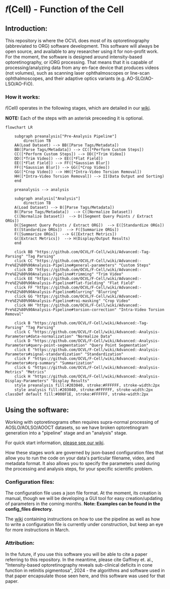 # 𝑓(Cell) - Function of the Cell

## Introduction:
This repository is where the OCVL does most of its optoretinography (abbreviated to ORG) software development. This software will always be open source, and available to any researcher using it for non-profit work. For the moment, the software is designed around intensity-based optoretinography, or iORG processing. That means that it is capable of processing/analyzing data from any en-face device that produces videos (not volumes), such as scanning laser ophthalmoscopes or line-scan ophthalmoscopes, and their adaptive optics variants (e.g. AO-SLO/AO-LSO/AO-FiO).

### How it works:
𝑓(Cell) operates in the following stages, which are detailed in our [wiki](https://github.com/OCVL/F-Cell/wiki).


**NOTE:** Each of the steps with an asterisk preceeding it is optional.
```mermaid
flowchart LR

    subgraph preanalysis["Pre-Analysis Pipeline"]
        direction TB
    AA(Load Dataset) --> BB([Parse Tags/Metadata])
    BB([Parse Tags/Metadata]) --> CC([*Perform Custom Steps]) 
    CC([*Perform Custom Steps]) --> DD([*Trim Video]) 
    DD([*Trim Video]) --> EE([*Flat Field]) 
    EE([*Flat Field]) --> FF([*Gaussian Blur]) 
    FF([*Gaussian Blur]) --> GG([*Crop Video]) 
    GG([*Crop Video]) --> HH([*Intra-Video Torsion Removal])
    HH([*Intra-Video Torsion Removal]) --> II(Data Output and Sorting)
    end

    preanalysis --> analysis

    subgraph analysis["Analysis"]
        direction TB
    A(Load Dataset) --> B([Parse Tags/Metadata])
    B([Parse Tags/Metadata])  --> C([Normalize Dataset])
    C([Normalize Dataset])  --> D([Segment Query Points / Extract ORGs])
    D([Segment Query Points / Extract ORG])  --> E([Standardize ORGs])
    E([Standardize ORGs])  --> F([Summarize ORGs])
    F([Summarize ORGs])  --> G([Extract Metrics])
    G([Extract Metrics])  --> H(Display/Output Results)
    end
    
    click BB "https://github.com/OCVL/F-Cell/wiki/Advanced:-Tag-Parsing" "Tag Parsing"
    click CC "https://github.com/OCVL/F-Cell/wiki/Advanced:-Pre%E2%80%90Analysis-Pipeline#general-parameters" "Custom Steps"
    click DD "https://github.com/OCVL/F-Cell/wiki/Advanced:-Pre%E2%80%90Analysis-Pipeline#trimming" "Trim Video"
    click EE "https://github.com/OCVL/F-Cell/wiki/Advanced:-Pre%E2%80%90Analysis-Pipeline#flat-fielding" "Flat Field"
    click FF "https://github.com/OCVL/F-Cell/wiki/Advanced:-Pre%E2%80%90Analysis-Pipeline#blurring" "Blurring"
    click GG "https://github.com/OCVL/F-Cell/wiki/Advanced:-Pre%E2%80%90Analysis-Pipeline#roi-masking" "Crop Video"
    click HH "https://github.com/OCVL/F-Cell/wiki/Advanced:-Pre%E2%80%90Analysis-Pipeline#torsion-correction" "Intra-Video Torsion Removal"

    click B "https://github.com/OCVL/F-Cell/wiki/Advanced:-Tag-Parsing" "Tag Parsing"
    click C "https://github.com/OCVL/F-Cell/wiki/Advanced:-Analysis-Parameters#data-normalization" "Normalize Data"
    click D "https://github.com/OCVL/F-Cell/wiki/Advanced:-Analysis-Parameters#query-point-segmentation" "Query Point Segmentation"
    click E "https://github.com/OCVL/F-Cell/wiki/Advanced:-Analysis-Parameters#signal-standardization" "Standardization"
    click F "https://github.com/OCVL/F-Cell/wiki/Advanced:-Analysis-Parameters#org-summary" "Summarization"
    click G "https://github.com/OCVL/F-Cell/wiki/Advanced:-Analysis-Metrics" "Metrics"
    click H "https://github.com/OCVL/F-Cell/wiki/Advanced:-Analysis-Display-Parameters" "Display Results"
    style preanalysis fill:#203040, stroke:#FFFFFF, stroke-width:2px
    style analysis fill:#203040, stroke:#FFFFFF, stroke-width:2px
classDef default fill:#000F1E, stroke:#FFFFFF, stroke-width:2px
```

## Using the software:
Working with optoretinograms often requires supra-normal processing of AOSLO/AOLSO/AOOCT datasets, so we have broken optoretinogram generation into a "pipeline" stage and an "analysis" stage. 

For quick start information, [please see our wiki](https://github.com/OCVL/F-Cell/wiki/Quick-Start).

How these stages work are governed by json-based configuration files that allow you to run the code on your data's particular filename, video, and metadata format. It also allows you to specify the parameters used during the processing and analysis steps, for your specific scientific problem.

### Configuration files:
The configuration file uses a json file format. At the moment, its creation is manual, though we will be developing a GUI tool for easy creation/updating of parameters in the coming months. **Note: Examples can be found in the config_files directory.**

The [wiki](https://github.com/OCVL/F-Cell/wiki) containing instructions on how to use the pipeline as well as how to write a configuration file is currently under construction, but keep an eye for more instructions in March.

### Attribution:
In the future, if you use this software you will be able to cite a paper referring to this repository. In the meantime, please cite Gaffney et. al., "Intensity-based optoretinography reveals sub-clinical deficits in cone function in retinitis pigmentosa", 2024 - the algorithms and software used in that paper encapsulate those seen here, and this software was used for that paper.
